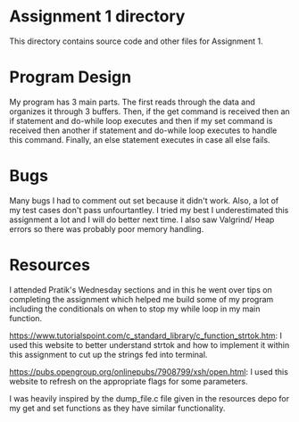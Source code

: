 # Assignment 1 directory

This directory contains source code and other files for Assignment 1.

# Program Design 

My program has 3 main parts. The first reads through the data and organizes it through 3 buffers. Then, if the get command is received then an if statement and do-while loop executes and then if my set command is received then another if statement and do-while loop executes to handle this command. Finally, an else statement executes in case all else fails.

# Bugs 

Many bugs I had to comment out set because it didn't work. Also, a lot of my test cases don't pass unfourtantley. I tried my best I underestimated this assignment a lot and I will do better next time. I also saw Valgrind/ Heap errors so there was probably poor memory handling. 

# Resources

I attended Pratik's Wednesday sections and in this he went over tips on completing the assignment which helped me build some of my program including the conditionals on when to stop my while loop in my main function. 

https://www.tutorialspoint.com/c_standard_library/c_function_strtok.htm: I used this website to better understand strtok and how to implement it within this assignment to cut up the strings fed into terminal. 

https://pubs.opengroup.org/onlinepubs/7908799/xsh/open.html: I used this website to refresh on the appropriate flags for some parameters. 

I was heavily inspired by the dump_file.c file given in the resources depo for my get and set functions as they have similar functionality.




